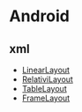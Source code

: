 # Android
## xml
- [LinearLayout](https://github.com/KwakIron/LinearLayout)
- [RelativiLayout](https://github.com/KwakIron/RelativeLayout/tree/master)
- [TableLayout](https://github.com/KwakIron/TableLayout/tree/master)
- [FrameLayout](https://github.com/KwakIron/FrameLayout/tree/master)
